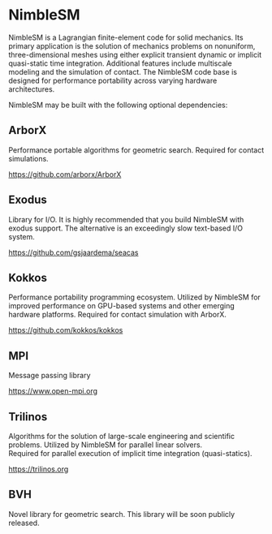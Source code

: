 # NimbleSM
NimbleSM is a Lagrangian finite-element code for solid mechanics.  Its primary application is the solution of mechanics problems on nonuniform, three-dimensional meshes using either explicit transient dynamic or implicit quasi-static time integration.  Additional features include multiscale modeling and the simulation of contact.  The NimbleSM code base is designed for performance portability across varying hardware architectures.

NimbleSM may be built with the following optional dependencies:

## ArborX

Performance portable algorithms for geometric search.
Required for contact simulations.

https://github.com/arborx/ArborX

## Exodus

Library for I/O.  It is highly recommended that you build NimbleSM with exodus support.  The alternative is an exceedingly slow text-based I/O system.

https://github.com/gsjaardema/seacas

## Kokkos

Performance portability programming ecosystem.  Utilized by NimbleSM for improved performance on GPU-based systems and other emerging hardware platforms.
Required for contact simulation with ArborX.

https://github.com/kokkos/kokkos

## MPI

Message passing library

https://www.open-mpi.org

## Trilinos

Algorithms for the solution of large-scale engineering and scientific problems.  Utilized by NimbleSM for parallel linear solvers.  
Required for parallel execution of implicit time integration (quasi-statics).

https://trilinos.org

## BVH

Novel library for geometric search.
This library will be soon publicly released.
